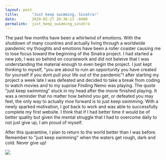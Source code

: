 ```yaml
---
layout: post
title:      "Just keep swimming, Sinatra!"
date:       2020-05-27 20:36:13 -0400
permalink:  just_keep_swimming_sinatra
---
```



The past few months have been a whirlwind of emotions. With the shutdown of many countries and actually living through a worldwide pandemic my thoughts and emotions have been a roller coaster causing me to lose focus toward the beginning of the Sinatra project. I had started a new job,  I was so behind on coursework and did not beleive that I was understanding the material enough to even begin the project. I just kept thinking to myself, "you are about to ruin an opportunity you have created for yourself if you dont pull your life out of the pandemic"! after starting my project a week late I was defeated and decided to take a break from coding to watch movies and to my suprise Finding Nemo was playing. The quote "just keep swimming" stuck in my head after the movie finished playing. It was a reminder that no matter how behind you get, or defeated you may feel, the only way to actually moe forward is to just keep swimming. With a newly sparked motivation, I got back to work and was able to successfully complete my first website. I think that if I had better time it would be of better quality but given the mental struggle that I had to overcome daily to not just give up, I am proud of myself. 

After this quarantine, I plan to return to the world better than I was before. Remember to "just keep swimming" when the waters get rough, dark and cold. Never give up!

![](https://www.google.com/imgres?imgurl=https%3A%2F%2Fi2.wp.com%2Fwww.dworin.com%2Fwp-content%2Fuploads%2F2016%2F06%2Ffinding-dory-movie.jpg%3Ffit%3D736%252C385%26ssl%3D1&imgrefurl=http%3A%2F%2Fwww.dworin.com%2Fjust-keep-swimming-business-development-lessons-from-finding-dory%2F&tbnid=NDQQbg5EuO6T8M&vet=10CBEQMyhrahcKEwiYtv2AqNXpAhUAAAAAHQAAAAAQAg..i&docid=NfPOzdqI3tb-YM&w=736&h=385&q=dory&ved=0CBEQMyhrahcKEwiYtv2AqNXpAhUAAAAAHQAAAAAQAg)

